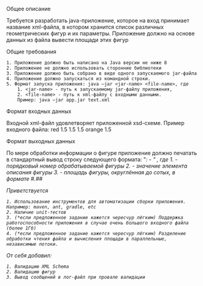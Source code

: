 Общее описание

Требуется разработать java-приложение, которое на вход принимает название xml-файла, в котором хранится список различных геометрических фигур и их параметры. Приложение должно на основе данных из файла вывести площади этих фигур

Общие требования

    1. Приложение должно быть написано на Java версии не ниже 8
    2. Приложение не должно использовать сторонние библиотеки
    3. Приложение должно быть собрано в виде одного запускаемого jar-файла
    4. Приложение должно запускаться из командной строки.
    5. Формат запуска приложения: java –jar <jar-name> <file-name>, где
        1. <jar-name> - путь к запускаемому jar-файлу приложения,
        2. <file-name> - путь к xml-файлу с входными данными.
        Пример: java –jar app.jar text.xml

Формат входных данных

Входной xml-файл удовлетворяет приложенной xsd-схеме.
Пример входного файла:
    <shapes>
    <triangle>
    <color>red</color>
    <side>1.5</side>
    <side>1.5</side>
    <side>1.5</side>
    </triangle>
    <circle>
    <color>orange</color>
    <diameter>1.5</diameter>
    </circle>
    </shapes>

Формат выходных данных

По мере обработки информации о фигуре приложение должно печатать в стандартный вывод строку следующего формата:
    "<i>: <color> - <area>" , где
        1. <i> - порядковый номер обрабатываемой фигуры
        2. <color> - значение элемента <color> описания фигуры
        3. <area> - площадь фигуры, округлённая до сотых, в формате #.##


Приветствуется

    1. Использование инструментов для автоматизации сборки приложения. Например: maven, ant, gradle, etc
    2. Наличие unit-тестов
    3. (*если предложенное задание кажется чересчур лёгким) Поддержка работоспособности приложения в случае очень большого входного файла (более 1Гб)
    4. (*если предложенное задание кажется чересчур лёгким) Разделение обработки чтения файла и вычисления площади в параллельные, независимые потоки.

От себя добавил:
    
    1. Валидацию XML Schema
    2. Валидацию фигур
    3. Вывод сообщений в лог-файл при провале валидации